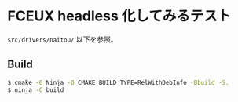 # FCEUX headless 化してみるテスト

`src/drivers/naitou/` 以下を参照。

## Build

```sh
$ cmake -G Ninja -D CMAKE_BUILD_TYPE=RelWithDebInfo -Bbuild -S.
$ ninja -C build
```
